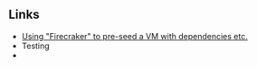 ## Links
- [Using "Firecraker" to pre-seed a VM with dependencies etc.](https://webapp.io/blog/github-actions-10x-faster-with-firecracker/)
- Testing 
- 